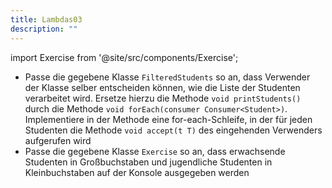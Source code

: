 ```yaml
---
title: Lambdas03
description: ""
---
```


import Exercise from '@site/src/components/Exercise';

- Passe die gegebene Klasse `FilteredStudents` so an, dass Verwender der Klasse selber entscheiden können, wie die Liste der Studenten verarbeitet wird. Ersetze hierzu die Methode `void printStudents()` durch die Methode `void forEach(consumer Consumer<Student>)`. Implementiere in der Methode eine for-each-Schleife, in der für jeden Studenten die Methode `void accept(t T)` des eingehenden Verwenders aufgerufen wird
- Passe die gegebene Klasse `Exercise` so an, dass erwachsende Studenten in Großbuchstaben und jugendliche Studenten in Kleinbuchstaben auf der Konsole ausgegeben werden

<Exercise pullRequest="69" branchSuffix="lambdas/03" />
